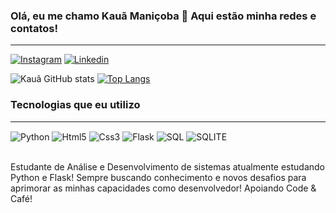 ### Olá, eu me chamo Kauã Maniçoba 👋 Aqui estão minha redes e contatos!
-----
 [![Instagram](https://img.shields.io/badge/Instagram-E4405F?style=for-the-badge&logo=instagram&logoColor=white)](https://www.instagram.com/krm_013/) [![Linkedin](https://img.shields.io/badge/LinkedIn-0077B5?style=for-the-badge&logo=linkedin&logoColor=white)](https://www.linkedin.com/in/kau%C3%A3-rodrigues241202/) 

![Kauã GitHub stats](https://github-readme-stats.vercel.app/api?username=KauaManicoba907&show_icons=true&theme=dracula)
[![Top Langs](https://github-readme-stats.vercel.app/api/top-langs/?username=KauaManicoba907)](https://github.com/anuraghazra/github-readme-stats)

### Tecnologias que eu utilizo
----
<div style="display: inline_block">
<img align ="center" alt="Python" src="https://img.shields.io/badge/Python-3776AB?style=for-the-badge&logo=python&logoColor=white"/>
<img align ="center" alt="Html5" src="https://img.shields.io/badge/HTML5-E34F26?style=for-the-badge&logo=html5&logoColor=white"/>
<img align ="center" alt="Css3" src="https://img.shields.io/badge/CSS3-1572B6?style=for-the-badge&logo=css3&logoColor=white"/>
<img align ="center" alt="Flask" src="https://img.shields.io/badge/Flask-000000?style=for-the-badge&logo=flask&logoColor=white"/>
<img align ="center" alt="SQL" src="https://img.shields.io/badge/MySQL-00000F?style=for-the-badge&logo=mysql&logoColor=white"/>
<img align ="center" alt="SQLITE" src="https://img.shields.io/badge/SQLite-07405E?style=for-the-badge&logo=sqlite&logoColor=white"/>
</div><br>

Estudante de Análise e Desenvolvimento de sistemas atualmente estudando Python e Flask! Sempre buscando conhecimento e novos desafios para aprimorar as minhas capacidades como desenvolvedor!
Apoiando Code & Café!
